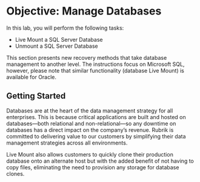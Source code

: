 # Objective: Manage Databases

In this lab, you will perform the following tasks:

* Live Mount a SQL Server Database
* Unmount a SQL Server Database

This section presents new recovery methods that take database management to another level. The instructions focus on Microsoft SQL, however, please note that similar functionality \(database Live Mount\) is available for Oracle.

## **Getting Started**

Databases are at the heart of the data management strategy for all enterprises. This is because critical applications are built and hosted on databases—both relational and non-relational—so any downtime on databases has a direct impact on the company’s revenue. Rubrik is committed to delivering value to our customers by simplifying their data management strategies across all environments. 

Live Mount also allows customers to quickly clone their production database onto an alternate host but with the added benefit of not having to copy files, eliminating the need to provision any storage for database clones.  



